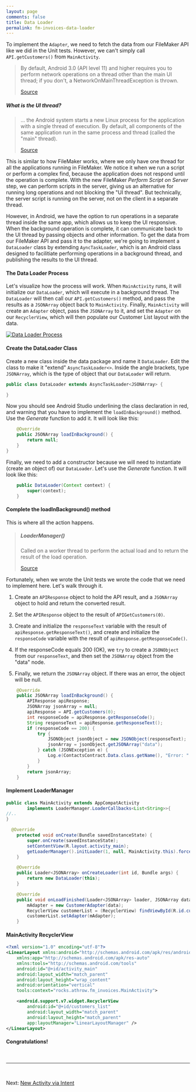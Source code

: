 ```yaml
---
layout: page
comments: false
title: Data Loader
permalink: fm-invoices-data-loader
---
```


To implement the `Adapter`, we need to fetch the data from our FileMaker API like we did in the Unit tests. However, we can't simply call `API.getCustomers()` from `MainActivity`.

>By default, Android 3.0 (API level 11) and higher requires you to perform network operations on a thread other than the main UI thread; if you don't, a NetworkOnMainThreadException is thrown.
>
>[Source](https://developer.android.com/training/basics/network-ops/connecting.html)

##### What is the UI thread?

> ... the Android system starts a new Linux process for the application with a single thread of execution. By default, all components of the same application run in the same process and thread (called the "main" thread). 
>
>[Source](https://developer.android.com/guide/components/processes-and-threads.html#Processes)

This is similar to how FileMaker works, where we only have one thread for all the applications running in FileMaker. We notice it when we run a script or perform a complex find, because the application does not respond until the operation is complete. With the new FileMaker *Perform Script on Server* step, we can perform scripts in the server, giving us an alternative for running long operations and not blocking the "UI thread". But technically, the server script is running on the server, not on the client in a separate thread.

However, in Android, we have the option to run operations in a separate thread inside the same app, which allows us to keep the UI responsive. When the background operation is complete, it can communicate back to the UI thread by passing objects and other information. To get the data from our FileMaker API and pass it to the adapter, we're going to implement a `DataLoader` class by extending `AyncTaskLoader`, which is an Android class designed to facilitiate performing operations in a background thread, and publishing the results to the UI thread.

#### The Data Loader Process

Let's visualize how the process will work. When `MainActivity` runs, it will initialize our `DataLoader`, which will execute in a background thread. The `DataLoader` will then call our `API.getCustomers()` method, and pass the results as a `JSONArray` object back to `MainActivity`. Finally, `MainActivity` will create an `Adapter` object, pass the `JSONArray` to it, and set the `Adapter` on our `RecyclerView`, which will then populate our Customer List layout with the data.

[![Data Loader Process][1]][1]

[1]: http://throw.rocks/fm-invoices/13_data_loader/data_loader_01_process.png


#### Create the DataLoader Class

Create a new class inside the data package and name it `DataLoader`. Edit the class to make it "extend" `AsyncTaskLoader<>`. Inside the angle brackets, type `JSONArray`, which is the type of object that our `DataLoader` will return.

```java
public class DataLoader extends AsyncTaskLoader<JSONArray> {

}
```

Now you should see Android Studio underlining the class declaration in red, and warning that you have to implement the `loadInBackground()` method. Use the *Generate* function to add it. It will look like this:

```java
    @Override
    public JSONArray loadInBackground() {
        return null;
    }
}
```

Finally, we need to add a constructor because we will need to instantiate (create an object of) our `DataLoader`.  Let's use the *Generate* function. It will look like this:

```java
    public DataLoader(Context context) {
        super(context);
    }
```

#### Complete the loadInBackground() method

This is where all the action happens.

> ##### LoaderManager()
> 
>Called on a worker thread to perform the actual load and to return the result of the load operation.
>
>[Source](AsyncTaskLoader.html#loadInBackground())

Fortunately, when we wrote the Unit tests we wrote the code that we need to implement here. Let's walk through it.

1. Create an `APIResponse` object to hold the API result, and a `JSONArray` object to hold and return the converted result.

2. Set the `APIResponse` object to the result of `APIGetCustomers(0)`. 

3. Create and initialize the `responseText` variable with the result of `apiResponse.getResponseText()`, and create and initialize the `responseCode` variable with the result of `apiResponse.getResponseCode()`.

4. If the responseCode equals 200 (OK), we `try` to create a `JSONObject` from our `responseText`, and then set the `JSONArray` object from the "data" node.

5. Finally, we return the `JSONArray` object. If there was an error, the object will be null. 

```java
    @Override
    public JSONArray loadInBackground() {
        APIResponse apiResponse;
        JSONArray jsonArray = null;
        apiResponse = API.getCustomers(0);
        int responseCode = apiResponse.getResponseCode();
        String responseText = apiResponse.getResponseText();
        if (responseCode == 200) {
            try {
                JSONObject jsonObject = new JSONObject(responseText);
                jsonArray = jsonObject.getJSONArray("data");
            } catch (JSONException e) {
                Log.e(ContactsContract.Data.class.getName(), "Error: " + e);
            }
        }
        return jsonArray;
    }
```

#### Implement LoaderManager

```java
public class MainActivity extends AppCompatActivity
        implements LoaderManager.LoaderCallbacks<List<String>>{
//..
}
```

```java
  @Override
    protected void onCreate(Bundle savedInstanceState) {
        super.onCreate(savedInstanceState);
        setContentView(R.layout.activity_main);
        getLoaderManager().initLoader(1, null, MainActivity.this).forceLoad();
    }
```

```java
    @Override
    public Loader<JSONArray> onCreateLoader(int id, Bundle args) {
        return new DataLoader(this);
    }
```

```java
    @Override
    public void onLoadFinished(Loader<JSONArray> loader, JSONArray data) {
        mAdapter = new CustomerAdapter(data);
        RecyclerView customerList = (RecyclerView) findViewById(R.id.customers_list);
        customerList.setAdapter(mAdapter);
    }
```



#### MainActivity RecyclerView

```xml
<?xml version="1.0" encoding="utf-8"?>
<LinearLayout xmlns:android="http://schemas.android.com/apk/res/android"
    xmlns:app="http://schemas.android.com/apk/res-auto"
    xmlns:tools="http://schemas.android.com/tools"
    android:id="@+id/activity_main"
    android:layout_width="match_parent"
    android:layout_height="wrap_content"
    android:orientation="vertical"
    tools:context="rocks.athrow.fm_invoices.MainActivity">

    <android.support.v7.widget.RecyclerView
        android:id="@+id/customers_list"
        android:layout_width="match_parent"
        android:layout_height="match_parent"
        app:layoutManager="LinearLayoutManager" />
</LinearLayout>
```

#### Congratulations!


<br/>
<hr/>
<br/>

Next: <a href="/fm-invoices-new-activity-via-intent.html">New Activity via Intent</a>